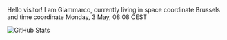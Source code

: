 Hello visitor! I am Giammarco, currently living in space coordinate Brussels and time coordinate Monday, 3 May, 08:08 CEST

![GitHub Stats](https://github-readme-stats.vercel.app/api?username=grcasanova)
